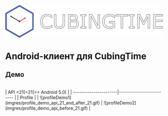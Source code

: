 ![app_logo](imgres/app_logo.png)
# Android-клиент для CubingTime

## Демо
<br>
| API <21(<Android 5.0) | API >=21(>= Android 5.0) |
| ----------------------|------------------------- |
|                    Profile                       |
| ![profileDemo1](imgres/profile_demo_api_21_and_after_21.gif) | ![profileDemo2](imgres/profile_demo_api_before_21.gif)  |
